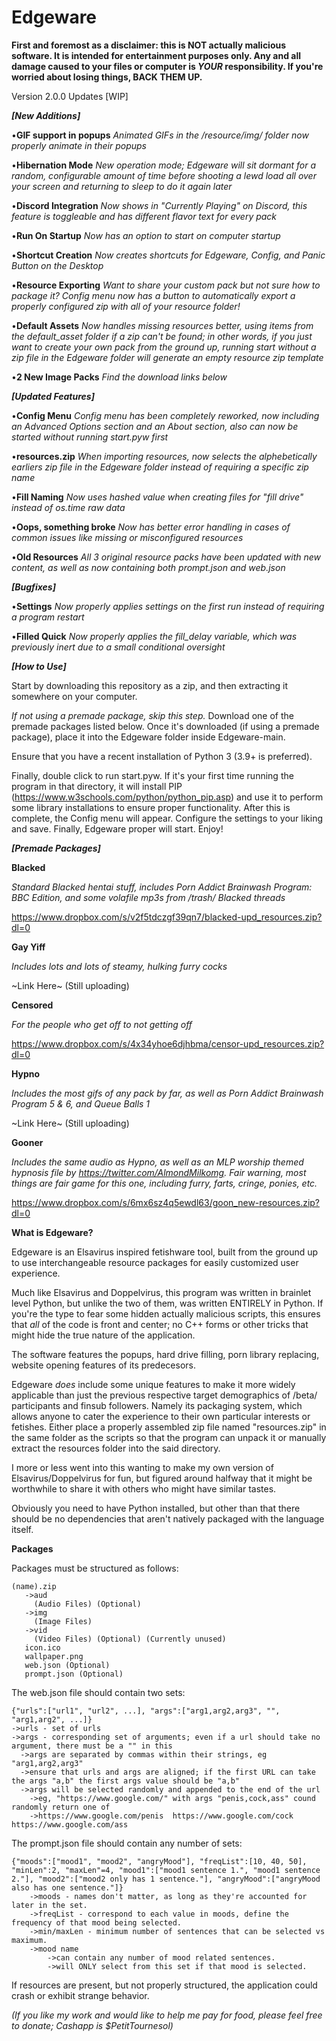 # Edgeware
**First and foremost as a disclaimer: this is NOT actually malicious software. It is intended for entertainment purposes only. Any and all damage caused to your files or computer is _YOUR_ responsibility. If you're worried about losing things, BACK THEM UP.**

Version 2.0.0 Updates [WIP]
        
   _**[New Additions]**_
   
•**GIF support in popups** *Animated GIFs in the /resource/img/ folder now properly animate in their popups*
        
•**Hibernation Mode** *New operation mode; Edgeware will sit dormant for a random, configurable amount of time before shooting a lewd load all over your screen and returning to sleep to do it again later*

•**Discord Integration** *Now shows in "Currently Playing" on Discord, this feature is toggleable and has different flavor text for every pack*

•**Run On Startup** *Now has an option to start on computer startup*

•**Shortcut Creation** *Now creates shortcuts for Edgeware, Config, and Panic Button on the Desktop*

•**Resource Exporting** *Want to share your custom pack but not sure how to package it? Config menu now has a button to automatically export a properly configured zip with all of your resource folder!*

•**Default Assets** *Now handles missing resources better, using items from the default_asset folder if a zip can't be found; in other words, if you just want to create your own pack from the ground up, running start without a zip file in the Edgeware folder will generate an empty resource zip template*

•**2 New Image Packs** *Find the download links below*

   _**[Updated Features]**_
   
•**Config Menu** *Config menu has been completely reworked, now including an Advanced Options section and an About section, also can now be started without running start.pyw first*

•**resources.zip** *When importing resources, now selects the alphebetically earliers zip file in the Edgeware folder instead of requiring a specific zip name*

•**Fill Naming** *Now uses hashed value when creating files for "fill drive" instead of os.time raw data*

•**Oops, something broke** *Now has better error handling in cases of common issues like missing or misconfigured resources*

•**Old Resources** *All 3 original resource packs have been updated with new content, as well as now containing both prompt.json and web.json*
        
   _**[Bugfixes]**_

•**Settings** *Now properly applies settings on the first run instead of requiring a program restart*

•**Filled Quick** *Now properly applies the fill_delay variable, which was previously inert due to a small conditional oversight*

_**[How to Use]**_

Start by downloading this repository as a zip, and then extracting it somewhere on your computer.

*If not using a premade package, skip this step.* Download one of the premade packages listed below. Once it's downloaded (if using a premade package), place it into the Edgeware folder inside Edgeware-main. 

Ensure that you have a recent installation of Python 3 (3.9+ is preferred).

Finally, double click to run start.pyw. If it's your first time running the program in that directory, it will install PIP (https://www.w3schools.com/python/python_pip.asp) and use it to perform some library installations to ensure proper functionality. After this is complete, the Config menu will appear. Configure the settings to your liking and save. Finally, Edgeware proper will start. Enjoy!


   _**[Premade Packages]**_

**Blacked**

*Standard Blacked hentai stuff, includes Porn Addict Brainwash Program: BBC Edition, and some volafile mp3s from /trash/ Blacked threads*

https://www.dropbox.com/s/v2f5tdczgf39qn7/blacked-upd_resources.zip?dl=0
  
**Gay Yiff**

*Includes lots and lots of steamy, hulking furry cocks*

~Link Here~ (Still uploading)
  
**Censored**

*For the people who get off to not getting off*

https://www.dropbox.com/s/4x34yhoe6djhbma/censor-upd_resources.zip?dl=0

**Hypno**

*Includes the most gifs of any pack by far, as well as Porn Addict Brainwash Program 5 & 6, and Queue Balls 1*

~Link Here~ (Still uploading)

**Gooner**

*Includes the same audio as Hypno, as well as an MLP worship themed hypnosis file by https://twitter.com/AlmondMilkomg. Fair warning, most things are fair game for this one, including furry, farts, cringe, ponies, etc.*

https://www.dropbox.com/s/6mx6sz4q5ewdl63/goon_new-resources.zip?dl=0

__**What is Edgeware?**__

Edgeware is an Elsavirus inspired fetishware tool, built from the ground up to use interchangeable resource packages for easily customized user experience.

Much like Elsavirus and Doppelvirus, this program was written in brainlet level Python, but unlike the two of them, was written ENTIRELY in Python. If you're the type to fear some hidden actually malicious scripts, this ensures that *all* of the code is front and center; no C++ forms or other tricks that might hide the true nature of the application.


The software features the popups, hard drive filling, porn library replacing, website opening features of its predecesors.

Edgeware *does* include some unique features to make it more widely applicable than just the previous respective target demographics of /beta/ participants and finsub followers. Namely its packaging system, which allows anyone to cater the experience to their own particular interests or fetishes. Either place a properly assembled zip file named "resources.zip" in the same folder as the scripts so that the program can unpack it or manually extract the resources folder into the said directory.

I more or less went into this wanting to make my own version of Elsavirus/Doppelvirus for fun, but figured around halfway that it might be worthwhile to share it with others who might have similar tastes.

Obviously you need to have Python installed, but other than that there should be no dependencies that aren't natively packaged with the language itself.

__**Packages**__

  Packages must be structured as follows:
  
    (name).zip
       ->aud
         (Audio Files) (Optional)
       ->img
         (Image Files)
       ->vid
         (Video Files) (Optional) (Currently unused)
       icon.ico
       wallpaper.png
       web.json (Optional)
       prompt.json (Optional)
   
  The web.json file should contain two sets:
  
    {"urls":["url1", "url2", ...], "args":["arg1,arg2,arg3", "", "arg1,arg2", ...]}
    ->urls - set of urls
    ->args - corresponding set of arguments; even if a url should take no argument, there must be a "" in this
      ->args are separated by commas within their strings, eg "arg1,arg2,arg3"
      ->ensure that urls and args are aligned; if the first URL can take the args "a,b" the first args value should be "a,b"
      ->args will be selected randomly and appended to the end of the url
        ->eg, "https://www.google.com/" with args "penis,cock,ass" cound randomly return one of 
        ->https://www.google.com/penis  https://www.google.com/cock  https://www.google.com/ass
        
  The prompt.json file should contain any number of sets:
  
    {"moods":["mood1", "mood2", "angryMood"], "freqList":[10, 40, 50], "minLen":2, "maxLen"=4, "mood1":["mood1 sentence 1.", "mood1 sentence 2."], "mood2":["mood2 only has 1 sentence."], "angryMood":["angryMood also has one sentence."]}
        ->moods - names don't matter, as long as they're accounted for later in the set.
        ->freqList - correspond to each value in moods, define the frequency of that mood being selected.
        ->min/maxLen - minimum number of sentences that can be selected vs maximum.
        ->mood name
            ->can contain any number of mood related sentences.
            ->will ONLY select from this set if that mood is selected.
            
If resources are present, but not properly structured, the application could crash or exhibit strange behavior.

*(If you like my work and would like to help me pay for food, please feel free to donate; Cashapp is $PetitTournesol)*
